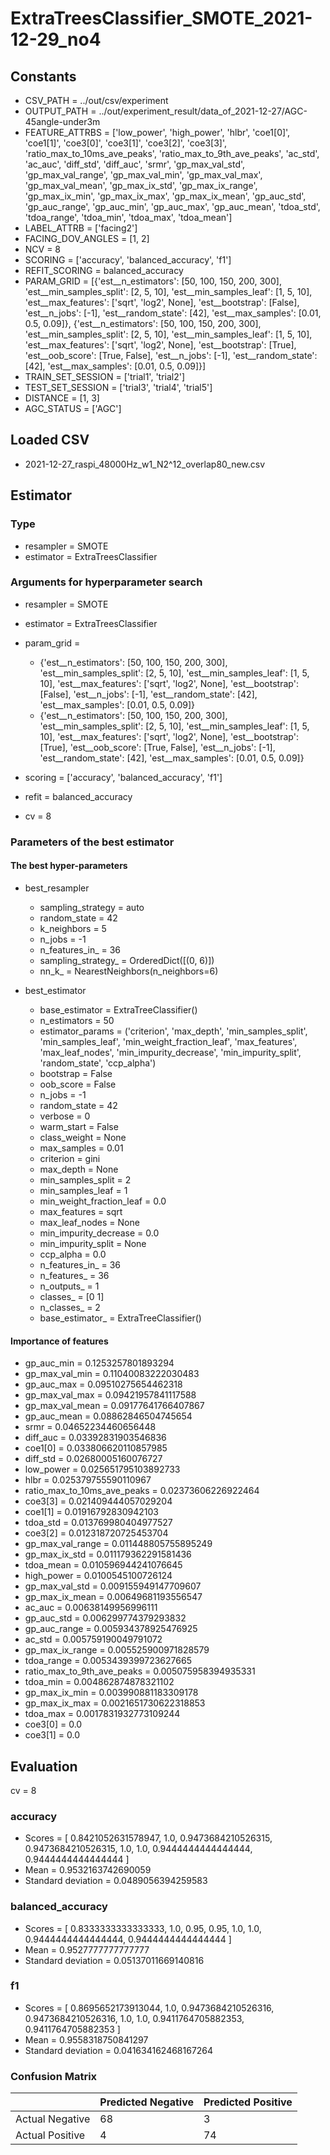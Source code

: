 # ExtraTreesClassifier_SMOTE_2021-12-29_no4
## Constants
- CSV_PATH = ../out/csv/experiment
- OUTPUT_PATH = ../out/experiment_result/data_of_2021-12-27/AGC-45angle-under3m
- FEATURE_ATTRBS = ['low_power', 'high_power', 'hlbr', 'coe1[0]', 'coe1[1]', 'coe3[0]', 'coe3[1]', 'coe3[2]', 'coe3[3]', 'ratio_max_to_10ms_ave_peaks', 'ratio_max_to_9th_ave_peaks', 'ac_std', 'ac_auc', 'diff_std', 'diff_auc', 'srmr', 'gp_max_val_std', 'gp_max_val_range', 'gp_max_val_min', 'gp_max_val_max', 'gp_max_val_mean', 'gp_max_ix_std', 'gp_max_ix_range', 'gp_max_ix_min', 'gp_max_ix_max', 'gp_max_ix_mean', 'gp_auc_std', 'gp_auc_range', 'gp_auc_min', 'gp_auc_max', 'gp_auc_mean', 'tdoa_std', 'tdoa_range', 'tdoa_min', 'tdoa_max', 'tdoa_mean']
- LABEL_ATTRB = ['facing2']
- FACING_DOV_ANGLES = [1, 2]
- NCV = 8
- SCORING = ['accuracy', 'balanced_accuracy', 'f1']
- REFIT_SCORING = balanced_accuracy
- PARAM_GRID = [{'est__n_estimators': [50, 100, 150, 200, 300], 'est__min_samples_split': [2, 5, 10], 'est__min_samples_leaf': [1, 5, 10], 'est__max_features': ['sqrt', 'log2', None], 'est__bootstrap': [False], 'est__n_jobs': [-1], 'est__random_state': [42], 'est__max_samples': [0.01, 0.5, 0.09]}, {'est__n_estimators': [50, 100, 150, 200, 300], 'est__min_samples_split': [2, 5, 10], 'est__min_samples_leaf': [1, 5, 10], 'est__max_features': ['sqrt', 'log2', None], 'est__bootstrap': [True], 'est__oob_score': [True, False], 'est__n_jobs': [-1], 'est__random_state': [42], 'est__max_samples': [0.01, 0.5, 0.09]}]
- TRAIN_SET_SESSION = ['trial1', 'trial2']
- TEST_SET_SESSION = ['trial3', 'trial4', 'trial5']
- DISTANCE = [1, 3]
- AGC_STATUS = ['AGC']

## Loaded CSV
- 2021-12-27_raspi_48000Hz_w1_N2^12_overlap80_new.csv

## Estimator
### Type
- resampler = SMOTE
- estimator = ExtraTreesClassifier

### Arguments for hyperparameter search
- resampler = SMOTE
- estimator = ExtraTreesClassifier
- param_grid = 
	- {'est__n_estimators': [50, 100, 150, 200, 300], 'est__min_samples_split': [2, 5, 10], 'est__min_samples_leaf': [1, 5, 10], 'est__max_features': ['sqrt', 'log2', None], 'est__bootstrap': [False], 'est__n_jobs': [-1], 'est__random_state': [42], 'est__max_samples': [0.01, 0.5, 0.09]}
	- {'est__n_estimators': [50, 100, 150, 200, 300], 'est__min_samples_split': [2, 5, 10], 'est__min_samples_leaf': [1, 5, 10], 'est__max_features': ['sqrt', 'log2', None], 'est__bootstrap': [True], 'est__oob_score': [True, False], 'est__n_jobs': [-1], 'est__random_state': [42], 'est__max_samples': [0.01, 0.5, 0.09]}

- scoring = ['accuracy', 'balanced_accuracy', 'f1']
- refit = balanced_accuracy
- cv = 8

### Parameters of the best estimator
#### The best hyper-parameters
- best_resampler
	- sampling_strategy = auto
	- random_state = 42
	- k_neighbors = 5
	- n_jobs = -1
	- n_features_in_ = 36
	- sampling_strategy_ = OrderedDict([(0, 6)])
	- nn_k_ = NearestNeighbors(n_neighbors=6)

- best_estimator
	- base_estimator = ExtraTreeClassifier()
	- n_estimators = 50
	- estimator_params = ('criterion', 'max_depth', 'min_samples_split', 'min_samples_leaf', 'min_weight_fraction_leaf', 'max_features', 'max_leaf_nodes', 'min_impurity_decrease', 'min_impurity_split', 'random_state', 'ccp_alpha')
	- bootstrap = False
	- oob_score = False
	- n_jobs = -1
	- random_state = 42
	- verbose = 0
	- warm_start = False
	- class_weight = None
	- max_samples = 0.01
	- criterion = gini
	- max_depth = None
	- min_samples_split = 2
	- min_samples_leaf = 1
	- min_weight_fraction_leaf = 0.0
	- max_features = sqrt
	- max_leaf_nodes = None
	- min_impurity_decrease = 0.0
	- min_impurity_split = None
	- ccp_alpha = 0.0
	- n_features_in_ = 36
	- n_features_ = 36
	- n_outputs_ = 1
	- classes_ = [0 1]
	- n_classes_ = 2
	- base_estimator_ = ExtraTreeClassifier()

#### Importance of features
- gp_auc_min = 0.1253257801893294
- gp_max_val_min = 0.11040083222030483
- gp_auc_max = 0.09510275654462318
- gp_max_val_max = 0.09421957841117588
- gp_max_val_mean = 0.09177641766407867
- gp_auc_mean = 0.08862846504745654
- srmr = 0.04652234460656448
- diff_auc = 0.03392831903546836
- coe1[0] = 0.033806620110857985
- diff_std = 0.02680005160076727
- low_power = 0.025651795103892733
- hlbr = 0.025379755590110967
- ratio_max_to_10ms_ave_peaks = 0.02373606226922464
- coe3[3] = 0.021409444057029204
- coe1[1] = 0.01916792830942103
- tdoa_std = 0.013769980404977527
- coe3[2] = 0.012318720725453704
- gp_max_val_range = 0.011448805755895249
- gp_max_ix_std = 0.011179362291581436
- tdoa_mean = 0.010596944241076645
- high_power = 0.0100545100726124
- gp_max_val_std = 0.009155949147709607
- gp_max_ix_mean = 0.00649681193556547
- ac_auc = 0.00638149956996111
- gp_auc_std = 0.006299774379293832
- gp_auc_range = 0.005934378925476925
- ac_std = 0.005759190049791072
- gp_max_ix_range = 0.005525900971828579
- tdoa_range = 0.0053439399723627665
- ratio_max_to_9th_ave_peaks = 0.005075958394935331
- tdoa_min = 0.004862874878321102
- gp_max_ix_min = 0.003990881183309178
- gp_max_ix_max = 0.0021651730622318853
- tdoa_max = 0.0017831932773109244
- coe3[0] = 0.0
- coe3[1] = 0.0

## Evaluation
cv = 8
### accuracy
- Scores = [ 0.8421052631578947, 1.0, 0.9473684210526315, 0.9473684210526315, 1.0, 1.0, 0.9444444444444444, 0.9444444444444444 ]
- Mean = 0.9532163742690059
- Standard deviation = 0.0489056394259583

### balanced_accuracy
- Scores = [ 0.8333333333333333, 1.0, 0.95, 0.95, 1.0, 1.0, 0.9444444444444444, 0.9444444444444444 ]
- Mean = 0.9527777777777777
- Standard deviation = 0.05137011669140816

### f1
- Scores = [ 0.8695652173913044, 1.0, 0.9473684210526316, 0.9473684210526316, 1.0, 1.0, 0.9411764705882353, 0.9411764705882353 ]
- Mean = 0.9558318750841297
- Standard deviation = 0.041634162468167264

### Confusion Matrix
|  | Predicted Negative | Predicted Positive |
| --- | --- | --- |
| Actual Negative | 68 | 3 |
| Actual Positive | 4 | 74 |

      